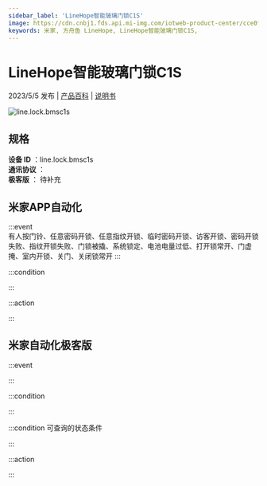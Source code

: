 ```yaml
---
sidebar_label: 'LineHope智能玻璃门锁C1S'
image: https://cdn.cnbj1.fds.api.mi-img.com/iotweb-product-center/cce0f52529cf3b47e76a0dbeab0933f1_1654770413052.png?GalaxyAccessKeyId=AKVGLQWBOVIRQ3XLEW&Expires=9223372036854775807&Signature=/cHvWJAJBUa2Ppb6Gb2CQUUXVek=
keywords: 米家, 方舟鱼 LineHope, LineHope智能玻璃门锁C1S, 
---
```

# LineHope智能玻璃门锁C1S

2023/5/5 发布 | [产品百科](https://home.mi.com/webapp/content/baike/product/index.html?model=line.lock.bmsc1s/) | [说明书](https://home.mi.com/views/introduction.html?model=line.lock.bmsc1s&region=cn)

![line.lock.bmsc1s](https://cdn.cnbj1.fds.api.mi-img.com/iotweb-product-center/cce0f52529cf3b47e76a0dbeab0933f1_1654770413052.png?GalaxyAccessKeyId=AKVGLQWBOVIRQ3XLEW&Expires=9223372036854775807&Signature=/cHvWJAJBUa2Ppb6Gb2CQUUXVek=)

## 规格  
> 
**设备 ID** ：line.lock.bmsc1s  
**通讯协议** ：  
**极客版**  ： 待补充 


## 米家APP自动化  

:::event  
有人按门铃、任意密码开锁、任意指纹开锁、临时密码开锁、访客开锁、密码开锁失败、指纹开锁失败、门锁被撬、系统锁定、电池电量过低、打开锁常开、门虚掩、室内开锁、关门、关闭锁常开
:::

:::condition  

:::

:::action   

:::

## 米家自动化极客版  

:::event  

:::

:::condition  

:::

:::condition 可查询的状态条件  

:::

:::action  

:::

        
